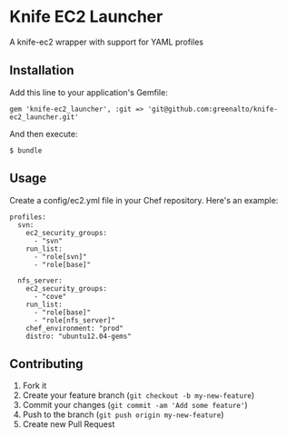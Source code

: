 # Knife EC2 Launcher

A knife-ec2 wrapper with support for YAML profiles

## Installation

Add this line to your application's Gemfile:

    gem 'knife-ec2_launcher', :git => 'git@github.com:greenalto/knife-ec2_launcher.git'

And then execute:

    $ bundle

## Usage

Create a config/ec2.yml file in your Chef repository. Here's an example:

    profiles:
      svn:
        ec2_security_groups:
          - "svn"
        run_list:
          - "role[svn]"
          - "role[base]"

      nfs_server:
        ec2_security_groups:
          - "cove"
        run_list:
          - "role[base]"
          - "role[nfs_server]"
        chef_environment: "prod"
        distro: "ubuntu12.04-gems"

## Contributing

1. Fork it
2. Create your feature branch (`git checkout -b my-new-feature`)
3. Commit your changes (`git commit -am 'Add some feature'`)
4. Push to the branch (`git push origin my-new-feature`)
5. Create new Pull Request

